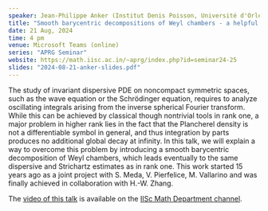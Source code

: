 ```yaml
---
speaker: Jean-Philippe Anker (Institut Denis Poisson, Université d'Orléans, France)
title: "Smooth barycentric decompositions of Weyl chambers - a helpful tool to handle inverse spherical Fourier transforms on noncompact symmetric spaces of higher rank Fourier and Schur idempotents"
date: 21 Aug, 2024
time: 4 pm
venue: Microsoft Teams (online)
series: "APRG Seminar"
website: https://math.iisc.ac.in/~aprg/index.php?id=seminar24-25
slides: "2024-08-21-anker-slides.pdf"
---
```


The study of invariant dispersive PDE on noncompact symmetric spaces, such as the wave equation or the Schrödinger equation, requires to analyze oscillating integrals
arising from the inverse spherical Fourier transform. While this can be achieved by classical though nontrivial tools in rank one, a major problem in higher rank lies
in the fact that the Plancherel density is not a differentiable symbol in general, and thus integration by parts produces no additional global decay at infinity. In
this talk, we will explain a way to overcome this problem by introducing a smooth barycentric decomposition of Weyl chambers, which leads eventually to the same
dispersive and Strichartz estimates as in rank one. This work started 15 years ago as a joint project with S. Meda, V. Pierfelice, M. Vallarino and was finally
achieved in collaboration with H.-W. Zhang.

The [video of this talk](https://www.youtube.com/watch?v=XI6wIfKXvCs&list=PLQXtaLhI1-1qxOEykh-1WOFkYuIzEE-ev) is available
on the [IISc Math Department channel](https://www.youtube.com/channel/UCR5Igvq9HScQKlPr-0coSIg/playlists).
